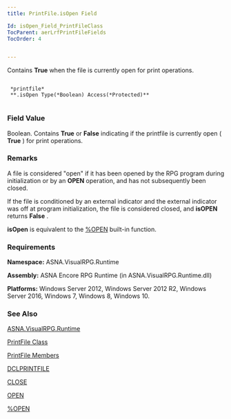 ```yaml
---
title: PrintFile.isOpen Field

Id: isOpen_Field_PrintFileClass
TocParent: aerLrfPrintFileFields
TocOrder: 4


---
```


Contains **True** when the file is currently open for print operations. 

```

 *printfile* 
 **.isOpen Type(*Boolean) Access(*Protected)** 
        
```

### Field Value
Boolean. Contains **True** or **False** indicating if the printfile is currently open ( **True** ) for print operations. 

### Remarks
A file is considered "open" if it has been opened by the RPG program during initialization or by an **OPEN** operation, and has not subsequently been closed. 

If the file is conditioned by an external indicator and the external indicator was off at program initialization, the file is considered closed, and **isOPEN** returns **False** . 

**isOpen** is equivalent to the [%OPEN](OPEN_Function.html) built-in function. 

### Requirements
**Namespace:** ASNA.VisualRPG.Runtime 

**Assembly:** ASNA Encore RPG Runtime (in ASNA.VisualRPG.Runtime.dll) 

**Platforms:** Windows Server 2012, Windows Server 2012 R2, Windows Server 2016, Windows 7, Windows 8, Windows 10. 

### See Also
[ASNA.VisualRPG.Runtime](ecrLrfRuntimeNamespace.html)

[PrintFile Class](ecrLrfPrintFileClass.html)

[PrintFile Members](ecrLrfPrintFileMembers.html)

[DCLPRINTFILE](DCLPRINTFILE.html)

[CLOSE](CLOSE.html)

[OPEN](OPEN.html)

[%OPEN](OPEN_Function.html) 
